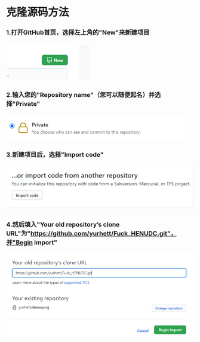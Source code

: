 # 克隆源码方法

### 1.打开GitHub首页，选择左上角的"New"来新建项目

### ![image-20210723084611499](./image-20210723084611499.png)

### 2.输入您的"Repository name"（您可以随便起名）并选择"Private"

### ![image-20210723084800429](./image-20210723084800429.png)

### 3.新建项目后，选择"Import code"

### ![image-20210723084930069](./image-20210723084930069.png)

### 4.然后填入"Your old repository’s clone URL"为"https://github.com/yurhett/Fuck_HENUDC.git"，并"Begin import"

![image-20210723085243520](./image-20210723085243520.png)
